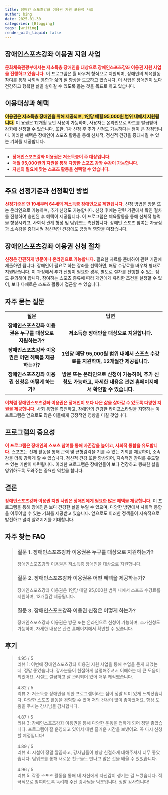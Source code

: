 ```yaml
---
title: 장애인 스포츠강좌 이용권 지원 포용적 사회
author: bing
date: 2025-01-30
categories: [Blogging]
tags: [writing]
render_with_liquid: false
---
```



<h2 id='장애인스포츠강좌이용권지원사업'>장애인스포츠강좌 이용권 지원 사업</h2>

<p><b><span style="color: #ee2323;">문화체육관광부에서는 저소득층 장애인을 대상으로 장애인스포츠강좌 이용권 지원 사업을 진행하고 있습니다.</span></b> 이 프로그램은 월 바우처 형식으로 지원되며, 장애인의 체육활동 참여를 통해 사회적 통합과 삶의 질 향상을 도모하고 있습니다. 이 사업은 장애인이 보다 건강하고 행복한 삶을 살아갈 수 있도록 돕는 것을 목표로 하고 있습니다.</p>

<h2 id='이용대상과혜택'>이용대상과 혜택</h2>

<p><b><span style="background-color: #ffe066;">이용권은 저소득층 장애인을 위해 제공되며, 1인당 매월 95,000원 범위 내에서 지원됩니다.</span></b> 이 용권은 12개월 동안 사용이 가능하며, 사용자는 온라인으로 카드를 발급받아 강좌에 신청할 수 있습니다. 또한, 1차 신청 후 추가 신청도 가능하다는 점이 큰 장점입니다. 이러한 혜택은 장애인이 스포츠 활동을 통해 신체적, 정신적 건강을 증대시킬 수 있는 기회를 제공합니다.</p>

<hr />

<ul>
    <li><b><span style="color: #ee2323;">장애인스포츠강좌 이용권은 저소득층이 주 대상입니다.</span></b></li>
    <li><b><span style="color: #ee2323;">매월 95,000원의 지원을 통해 다양한 스포츠 강좌 수강이 가능합니다.</span></b></li>
    <li><b><span style="color: #ee2323;">자신의 필요에 맞는 스포츠 활동을 선택할 수 있습니다.</span></b></li>
</ul>

<hr />

<h2 id='선정기준과방법'>주요 선정기준과 선정확인 방법</h2>

<p><b><span style="color: #ee2323;">선정기준은 만 19세부터 64세의 저소득층 장애인으로 제한됩니다.</span></b> 신청 방법은 방문 또는 온라인으로 가능하며, 추가 신청도 가능합니다. 신청 후에는 관련 기관에서 확인 절차를 진행하여 승인된 후 혜택이 제공됩니다. 이 프로그램은 체육활동을 통해 신체적 능력을 향상시키고, 사회적 관계 형성 및 팀워크도 촉진합니다. 장애인 스포츠 참여는 자긍심과 소속감을 증대시켜 정신적인 건강에도 긍정적 영향을 미쳤습니다.</p>

<h2 id='신청절차'>장애인스포츠강좌 이용권 신청 절차</h2>

<p><b><span style="color: #ee2323;">신청은 간편하게 방문이나 온라인으로 가능합니다.</span></b> 필요한 자료를 준비하여 관련 기관에 제출하면 됩니다. 장애인이 필요로 하는 강좌를 선택하면, 해당 수강료를 바우처 형태로 지원받습니다. 이 과정에서 추가 신청이 필요한 경우, 별도로 절차를 진행할 수 있는 점도 유의해야 합니다. 참여하는 스포츠 종류에 따라 개인에게 유리한 조건을 설정할 수 있어, 보다 다채로운 스포츠 활동에 접근할 수 있습니다.</p>

<h2 id='자주묻는질문'>자주 묻는 질문</h2>

<table>
    <tr>
        <td style="text-align: center; height: 17px;"><b>질문</b></td>
        <td style="text-align: center; height: 17px;"><b>답변</b></td>
    </tr>
    <tr>
        <td style="text-align: center; height: 17px;"><b>장애인스포츠강좌 이용권은 누구를 대상으로 지원하는가?</b></td>
        <td style="text-align: center; height: 17px;"><b>저소득층 장애인을 대상으로 지원합니다.</b></td>
    </tr>
    <tr>
        <td style="text-align: center; height: 17px;"><b>장애인스포츠강좌 이용권은 어떤 혜택을 제공하는가?</b></td>
        <td style="text-align: center; height: 17px;"><b>1인당 매달 95,000원 범위 내에서 스포츠 수강료를 지원하며, 12개월간 제공됩니다.</b></td>
    </tr>
    <tr>
        <td style="text-align: center; height: 17px;"><b>장애인스포츠강좌 이용권 신청은 어떻게 하는가?</b></td>
        <td style="text-align: center; height: 17px;"><b>방문 또는 온라인으로 신청이 가능하며, 추가 신청도 가능하고, 자세한 내용은 관련 홈페이지에서 확인할 수 있습니다.</b></td>
    </tr>
</table>

<p><b><span style="color: #ee2323;">이처럼 장애인스포츠강좌 이용권은 장애인이 보다 나은 삶을 살아갈 수 있도록 다양한 지원을 제공합니다.</span></b> 사회 통합을 촉진하고, 장애인의 건강한 라이프스타일을 지향하는 이 프로그램은 앞으로도 많은 이들에게 긍정적인 영향을 미칠 것입니다.</p>

<h2 id='프로그램의중요성'>프로그램의 중요성</h2>

<p><b><span style="color: #ee2323;">이 프로그램은 장애인의 스포츠 참여를 통해 자존감을 높이고, 사회적 통합을 유도합니다.</span></b> 스포츠는 신체 활동을 통해 근력 및 균형감각을 기를 수 있는 기회를 제공하며, 소속감을 더욱 강하게 할 수 있습니다. 정신적 건강 또한 향상되어, 지속적인 참여를 유도할 수 있는 기반이 마련됩니다. 이러한 프로그램은 장애인들이 보다 건강하고 행복한 삶을 영위하도록 도와주는 중요한 역할을 합니다.</p>

<h2 id='결론'>결론</h2>

<p><b><span style="color: #ee2323;">장애인스포츠강좌 이용권 지원 사업은 장애인에게 필요한 많은 혜택을 제공합니다.</span></b> 이 프로그램을 통해 장애인은 보다 건강한 삶을 누릴 수 있으며, 다양한 방면에서 사회적 통합을 이루어낼 수 있는 기회를 제공받고 있습니다. 앞으로도 이러한 정책들이 지속적으로 발전하고 널리 알려지기를 기대합니다.</p>


<h2 id='자주_찾는_FAQ'>자주 찾는 FAQ</h2>
<div itemscope="" itemtype="https://schema.org/FAQPage"> 
<blockquote> 
<div itemscope="" itemprop="mainEntity" itemtype="https://schema.org/Question"> 
<h3 itemprop="name">질문 1. 장애인스포츠강좌 이용권은 누구를 대상으로 지원하는가?</h3> 
<div itemscope="" itemprop="acceptedAnswer" itemtype="https://schema.org/Answer"> 
<span itemprop="text"> 
<p>장애인스포츠강좌 이용권은 저소득층 장애인을 대상으로 지원합니다.</p> 
</span> 
</div> 
</div> 
<div itemscope="" itemprop="mainEntity" itemtype="https://schema.org/Question"> 
<h3 itemprop="name">질문 2. 장애인스포츠강좌 이용권은 어떤 혜택을 제공하는가?</h3> 
<div itemscope="" itemprop="acceptedAnswer" itemtype="https://schema.org/Answer"> 
<span itemprop="text"> 
<p>장애인스포츠강좌 이용권은 1인당 매달 95,000원 범위 내에서 스포츠 수강료를 지원하며, 12개월간 제공됩니다.</p> 
</span> 
</div> 
</div> 
<div itemscope="" itemprop="mainEntity" itemtype="https://schema.org/Question"> 
<h3 itemprop="name">질문 3. 장애인스포츠강좌 이용권 신청은 어떻게 하는가?</h3> 
<div itemscope="" itemprop="acceptedAnswer" itemtype="https://schema.org/Answer"> 
<span itemprop="text"> 
<p>장애인스포츠강좌 이용권은 방문 또는 온라인으로 신청이 가능하며, 추가신청도 가능하며, 자세한 내용은 관련 홈페이지에서 확인할 수 있습니다.</p> 
</span> 
</div> 
</div> 
</blockquote> 
</div>
<h2 id='후기'>후기</h2>
<div itemscope itemtype="https://schema.org/Product">
  <blockquote>
  <div itemprop="review" itemscope itemtype="https://schema.org/Review">
      <div itemprop="reviewRating" itemscope itemtype="https://schema.org/Rating"> <span itemprop="ratingValue">4.95</span> / <span itemprop="bestRating">5</span> </div>
      <span itemprop="reviewBody">리뷰 1: 이번에 장애인스포츠강좌 이용권 지원 사업을 통해 수업을 듣게 되었는데, 정말 좋았습니다. 강사분들이 친절하게 설명해주셔서 이해하는 데 큰 도움이 되었어요. 시설도 깔끔하고 잘 관리되어 있어 매우 쾌적했습니다.</span>
  </div>
  <br>
  <div itemprop="review" itemscope itemtype="https://schema.org/Review">
      <div itemprop="reviewRating" itemscope itemtype="https://schema.org/Rating"> <span itemprop="ratingValue">4.82</span> / <span itemprop="bestRating">5</span> </div>
      <span itemprop="reviewBody">리뷰 2: 저소득층 장애인을 위한 프로그램이라는 점이 정말 의미 있게 느껴졌습니다. 다양한 스포츠 활동을 경험할 수 있어 저의 건강이 많이 좋아졌어요. 항상 도움을 주시는 강사님들 감사합니다.</span>
  </div>
  <br>
  <div itemprop="review" itemscope itemtype="https://schema.org/Review">
      <div itemprop="reviewRating" itemscope itemtype="https://schema.org/Rating"> <span itemprop="ratingValue">4.87</span> / <span itemprop="bestRating">5</span> </div>
      <span itemprop="reviewBody">리뷰 3: 장애인스포츠강좌 이용권을 통해 다양한 운동을 접하게 되어 정말 좋았습니다. 프로그램이 잘 운영되고 있어서 매번 즐거운 시간을 보냈어요. 꼭 다시 신청할 예정입니다!</span>
  </div>
  <br>
  <div itemprop="review" itemscope itemtype="https://schema.org/Review">
      <div itemprop="reviewRating" itemscope itemtype="https://schema.org/Rating"> <span itemprop="ratingValue">4.89</span> / <span itemprop="bestRating">5</span> </div>
      <span itemprop="reviewBody">리뷰 4: 시설이 정말 깔끔하고, 강사님들이 항상 친절하게 대해주셔서 너무 좋았습니다. 팀워크를 통해 새로운 친구들도 만나고 많은 것을 배울 수 있었습니다.</span>
  </div>
  <br>
  <div itemprop="review" itemscope itemtype="https://schema.org/Review">
      <div itemprop="reviewRating" itemscope itemtype="https://schema.org/Rating"> <span itemprop="ratingValue">4.96</span> / <span itemprop="bestRating">5</span> </div>
      <span itemprop="reviewBody">리뷰 5: 각종 스포츠 활동을 통해 내 자신에게 자신감이 생기는 걸 느꼈습니다. 적극적으로 참여하도록 독려해 주신 강사님들 덕분입니다. 정말 감사합니다!</span>
  </div>
  <br>
  </blockquote>
</div>

